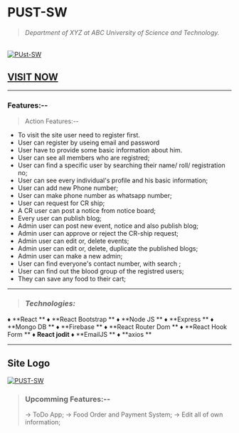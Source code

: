 # PUST-SW
> ######  Department of XYZ at ABC University of Science and Technology.
[![PUst-SW](https://i.ibb.co/rwKPzb4/favicon.png "PUst-SW")](https://social-work-at-pust.web.app "PUst-SW") 

## [VISIT NOW](HTTPS://SOCIAL-WORK-AT-PUST.WEB.APP "PUST-SW")

------------

### Features:--
> Action Features:--

- To visit the site user need to register first.
- User can register by useing email and password
- User have to provide some basic information about him.
- User can see all members who are registred;
- User can find a specific user by searching their name/ roll/ registration no;
- User can see every individual's profile and his basic information;
- User can add new Phone number;
- User can make phone number as whatsapp number;
- User can request for CR ship;
- A CR user can post a notice from notice board;
- Every user can publish blog;
- Admin user can post new event, notice and also publish blog;
- Admin user can approve or reject the CR-ship request;
- Admin user can edit or, delete events;
- Admin user can edit or, delete, duplicate the published blogs;
- Admin user can make a new admin;
- User can find everyone's contact number, with search ;
- User can find out the blood group of the registred users;
- They can save any food to their cart;

------------


>### *Technologies:*
&diams; **React **
&diams; **React Bootstrap **
&diams; **Node JS **
&diams; **Express **
&diams; **Mongo DB **
&diams; **Firebase **
&diams; **React Router Dom **
&diams; **React Hook Form **
&diams; **React  jodit**
&diams; **EmailJS **
&diams; **axios **

------------
## Site Logo
[![PUST-SW](https://i.ibb.co/Q9PRVg1/logo.png "PUST-SW")](https://social-work-at-pust.web.app "PUST-SW") 


>### Upcomming Features:--
> &rarr; ToDo App;
&rarr; Food Order and Payment System;
&rarr; Edit all of own information;




